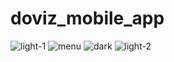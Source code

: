 # doviz_mobile_app
![light-1](https://github.com/furkanyazgan/doviz_mobile_app/assets/44321619/25cb4890-2236-407d-bbe1-445f6d8feea8)
![menu](https://github.com/furkanyazgan/doviz_mobile_app/assets/44321619/45d3fa12-1a3f-495e-9f6d-74d370e89d6b)
![dark](https://github.com/furkanyazgan/doviz_mobile_app/assets/44321619/714a7ef9-31a5-4ee9-909a-d337e57aaa52)
![light-2](https://github.com/furkanyazgan/doviz_mobile_app/assets/44321619/8cd301b3-38df-47ee-b7b6-6ed59f457b56)

